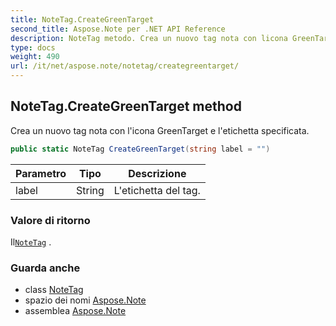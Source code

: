```yaml
---
title: NoteTag.CreateGreenTarget
second_title: Aspose.Note per .NET API Reference
description: NoteTag metodo. Crea un nuovo tag nota con licona GreenTarget e letichetta specificata.
type: docs
weight: 490
url: /it/net/aspose.note/notetag/creategreentarget/
---
```

## NoteTag.CreateGreenTarget method

Crea un nuovo tag nota con l'icona GreenTarget e l'etichetta specificata.

```csharp
public static NoteTag CreateGreenTarget(string label = "")
```

| Parametro | Tipo | Descrizione |
| --- | --- | --- |
| label | String | L'etichetta del tag. |

### Valore di ritorno

Il[`NoteTag`](../) .

### Guarda anche

* class [NoteTag](../)
* spazio dei nomi [Aspose.Note](../../notetag/)
* assemblea [Aspose.Note](../../../)


